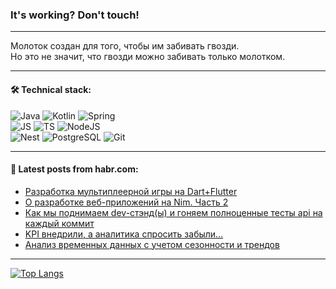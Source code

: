 ### It's working? Don't touch!

---
Молоток создан для того, чтобы им забивать гвозди. <br>
Но это не значит, что гвозди можно забивать только молотком.

---

#### 🛠️ Technical stack:

![Java](https://img.shields.io/badge/Java-informational?logo=Oracle&style=flat&logoColor=white&color=FF4500)
![Kotlin](https://img.shields.io/badge/Kotlin-informational?logo=Kotlin&style=flat&logoColor=white&color=774D97)
![Spring](https://img.shields.io/badge/SpringBoot-informational?logo=SpringBoot&style=flat&logoColor=white&color=6DB33F) <br>
![JS](https://img.shields.io/badge/JS-informational?logo=javaScript&style=flat&logoColor=black&color=F7Df1E)
![TS](https://img.shields.io/badge/TypeScript-informational?logo=typeScript&style=flat&logoColor=black&color=0667A8)
![NodeJS](https://img.shields.io/badge/NodeJS-informational?logo=node.js&style=flat&logoColor=white&color=70A760) <br>
![Nest](https://img.shields.io/badge/NestJS-informational?logo=NestJS&style=flat&logoColor=white&color=E0234E)
![PostgreSQL](https://img.shields.io/badge/PostgreSQL-informational?logo=PostgreSQL&style=flat&logoColor=white&color=DAA520)
![Git](https://img.shields.io/badge/Git-informational?logo=git&style=flat&logoColor=white&color=778899)

___

#### 💬 Latest posts from habr.com:

<!-- BLOG-POST-LIST:START -->
- [Разработка мультиплеерной игры на Dart+Flutter](https://habr.com/ru/articles/753402/?utm_source=habrahabr&utm_medium=rss&utm_campaign=753402)
- [О разработке веб-приложений на Nim. Часть 2](https://habr.com/ru/articles/753634/?utm_source=habrahabr&utm_medium=rss&utm_campaign=753634)
- [Как мы поднимаем dev-стэнд&lpar;ы&rpar; и гоняем полноценные тесты api на каждый коммит](https://habr.com/ru/articles/753444/?utm_source=habrahabr&utm_medium=rss&utm_campaign=753444)
- [KPI внедрили, а аналитика спросить забыли…](https://habr.com/ru/articles/753618/?utm_source=habrahabr&utm_medium=rss&utm_campaign=753618)
- [Анализ временных данных с учетом сезонности и трендов](https://habr.com/ru/companies/otus/articles/753482/?utm_source=habrahabr&utm_medium=rss&utm_campaign=753482)
<!-- BLOG-POST-LIST:END -->

---
[![Top Langs](https://github-readme-stats-git-master-advtsetting-gmailcom.vercel.app/api/top-langs/?username=zloylis&langs_count=10&hide_title=false&title_color=e6edf3&size_weight=0.5&count_weight=0.5&layout=compact&hide_border=true&theme=dracula)](https://github.com/zloylis)

<!-- ![GitHub stats](https://github-readme-stats-git-master-advtsetting-gmailcom.vercel.app/api?username=zloylis&show_icons=true&hide_border=true&theme=dracula&hide_title=true&include_all_commits=true&count_private=true&hide=contribs&hide_rank=true) -->
